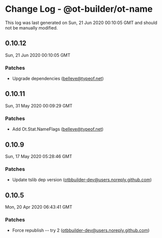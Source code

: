 # Change Log - @ot-builder/ot-name

This log was last generated on Sun, 21 Jun 2020 00:10:05 GMT and should not be manually modified.

<!-- Start content -->

## 0.10.12

Sun, 21 Jun 2020 00:10:05 GMT

### Patches

- Upgrade dependencies (belleve@typeof.net)

## 0.10.11

Sun, 31 May 2020 00:09:29 GMT

### Patches

- Add Ot.Stat.NameFlags (belleve@typeof.net)

## 0.10.9

Sun, 17 May 2020 05:28:46 GMT

### Patches

- Update tslib dep version (otbbuilder-dev@users.noreply.github.com)

## 0.10.5

Mon, 20 Apr 2020 06:43:41 GMT

### Patches

- Force republish -- try 2 (otbbuilder-dev@users.noreply.github.com)
